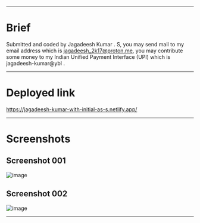 <hr/>

# Brief

Submitted and coded by Jagadeesh Kumar . S, you may send mail to my email address which is jagadeesh_2k17@proton.me, you may contribute some money to my Indian Unified Payment Interface (UPI) which is jagadeesh-kumar@ybl .

<hr/>

# Deployed link

https://jagadeesh-kumar-with-initial-as-s.netlify.app/

<hr/>

# Screenshots

## Screenshot 001

![image](https://user-images.githubusercontent.com/115778774/215330702-9152e2c8-43e8-4f95-abfd-159fc1d02895.png)

## Screenshot 002

![image](https://user-images.githubusercontent.com/115778774/215330738-059cbe28-8170-423e-85de-3b1588d0a6c7.png)

<hr/>
